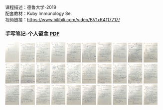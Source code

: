 <style>
img{
    width: 9%;
}
</style>



课程描述：德鲁大学-2019   
配套教材：Kuby Immunology 8e.   
视频链接：https://www.bilibili.com/video/BV1xK4117717/



### 手写笔记-个人留念 [PDF](Immunology/img/PDF/Immunology_notes.pdf)

[![1](Immunology/img_resize/1.png)](Immunology/img/1.png)
[![2](Immunology/img_resize/2.png)](Immunology/img/2.png)
[![3](Immunology/img_resize/3.png)](Immunology/img/3.png)
[![4](Immunology/img_resize/4.png)](Immunology/img/4.png)
[![5](Immunology/img_resize/5.png)](Immunology/img/5.png)
[![6](Immunology/img_resize/6.png)](Immunology/img/6.png)
[![7](Immunology/img_resize/7.png)](Immunology/img/7.png)
[![8](Immunology/img_resize/8.png)](Immunology/img/8.png)
[![9](Immunology/img_resize/9.png)](Immunology/img/9.png)
[![10](Immunology/img_resize/10.png)](Immunology/img/10.png)
[![11](Immunology/img_resize/11.png)](Immunology/img/11.png)
[![12](Immunology/img_resize/12.png)](Immunology/img/12.png)
[![13](Immunology/img_resize/13.png)](Immunology/img/13.png)
[![14](Immunology/img_resize/14.png)](Immunology/img/14.png)
[![15](Immunology/img_resize/15.png)](Immunology/img/15.png)
[![16](Immunology/img_resize/16.png)](Immunology/img/16.png)
[![17](Immunology/img_resize/17.png)](Immunology/img/17.png)
[![18](Immunology/img_resize/18.png)](Immunology/img/18.png)
[![19](Immunology/img_resize/19.png)](Immunology/img/19.png)
[![20](Immunology/img_resize/20.png)](Immunology/img/20.png)
[![21](Immunology/img_resize/21.png)](Immunology/img/21.png)
[![22](Immunology/img_resize/22.png)](Immunology/img/22.png)
[![23](Immunology/img_resize/23.png)](Immunology/img/23.png)
[![24](Immunology/img_resize/24.png)](Immunology/img/24.png)
[![25](Immunology/img_resize/25.png)](Immunology/img/25.png)
[![26](Immunology/img_resize/26.png)](Immunology/img/26.png)
[![27](Immunology/img_resize/27.png)](Immunology/img/27.png)
[![28](Immunology/img_resize/28.png)](Immunology/img/28.png)
[![29](Immunology/img_resize/29.png)](Immunology/img/29.png)
[![30](Immunology/img_resize/30.png)](Immunology/img/30.png)


 